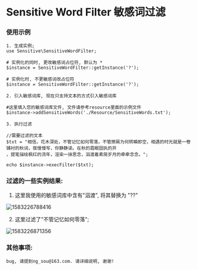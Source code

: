 # Sensitive Word Filter 敏感词过滤


### 使用示例
~~~
1. 生成实例;
use Sensitive\SensitiveWordFilter;

# 实例化的同时, 更改敏感词占位符, 默认为 * 
$instance = SensitiveWordFilter::getInstance('?');

# 实例化时, 不更敏感词改占位符
$instance = SensitiveWordFilter::getInstance('?');
~~~

```
2. 引入敏感词库, 现在只支持文本的方式引入敏感词库

#这里填入您的敏感词库文件, 文件请参考resource里面的示例文件
$instance->addSensitiveWords('./Resource/SensitiveWords.txt'); 
```

```
3. 执行过滤

//需要过滤的文本
$txt = "相信，花木深处，不管记忆如何零落，不管擦肩为何转瞬即空，相遇的时光就是一卷铺衬的秋词，我慢慢写，你静静读。在秋的眉眼固执的开
，提笔描绘枫红的流年，渲染一抹思念，泅渡着素简岁月的牵牵念念。";

echo $instance->execFilter($txt);
```

### 过滤的一些实例结果:

1. 这里我使用的敏感词库中含有"泅渡", 将其替换为 "??"

![1583226788416](C:\Users\ADMINI~1\AppData\Local\Temp\1583226788416.png)

2. 这里过滤了"不管记忆如何零落"; 

![1583226871356](C:\Users\ADMINI~1\AppData\Local\Temp\1583226871356.png)

### 其他事项:

```
bug, 请提到ng_sou@163.com. 请详细说明, 谢谢!
```

